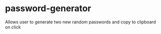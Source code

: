 # password-generator
Allows user to generate two new random passwords and copy to clipboard on click
